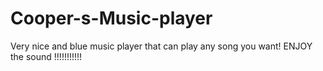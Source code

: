 # Cooper-s-Music-player
Very nice and blue music player that can play any song you want! ENJOY the sound !!!!!!!!!!!
